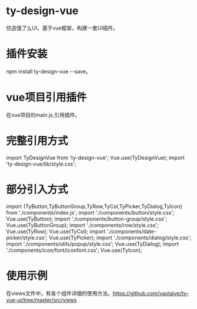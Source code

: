 # ty-design-vue
仿造饿了么UI，基于vue框架，构建一套UI插件。
# 插件安装
 npm install ty-design-vue --save。
# vue项目引用插件
在vue项目的main.js,引用插件。
# 完整引用方式
import TyDesignVue from 'ty-design-vue';
Vue.use(TyDesignVue);
import 'ty-design-vue/lib/style.css';
# 部分引入方式
import {TyButton,TyButtonGroup,TyRow,TyCol,TyPicker,TyDialog,TyIcon} from './components/index.js';
import './components/button/style.css';
Vue.use(TyButton);
import './components/button-group/style.css';
Vue.use(TyButtonGroup);
import './components/row/style.css';
Vue.use(TyRow);
Vue.use(TyCol);
import './components/date-picker/style.css';
Vue.use(TyPicker);
import './components/dialog/style.css';
import './components/utils/popup/style.css';
Vue.use(TyDialog);
import './components/icon/font/iconfont.css';
Vue.use(TyIcon);
# 使用示例
在views文件中，有各个组件详细的使用方法。https://github.com/yaotaiye/ty-vue-ui/tree/master/src/views

